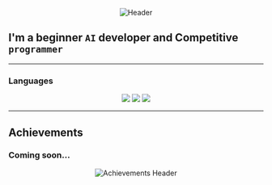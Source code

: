 <p align="center">
  <img src="https://i.gifer.com/embedded/download/58TC.gif" alt="Header">
</p>

## I'm a beginner **``AI``** developer and Competitive **``programmer``**

---

### Languages  
<p align="center">
  <img src="https://img.shields.io/badge/-C++-090909?style=for-the-badge&logo=C%2b%2b&logoColor=6296CC">
  <img src="https://img.shields.io/badge/-Java-090909?style=for-the-badge&logo=java&logoColor=white">
  <img src="https://img.shields.io/badge/-Rust-090909?style=for-the-badge&logo=rust&logoColor=white">
</p>

---

## Achievements  
### **Coming soon...**  

<p align="center">
  <img src="https://i.gifer.com/U55Q.gif" alt="Achievements Header">
</p>
